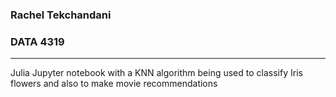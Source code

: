 ### Rachel Tekchandani
### DATA 4319
----
Julia Jupyter notebook with a KNN algorithm being used to classify Iris flowers and also to make movie recommendations
